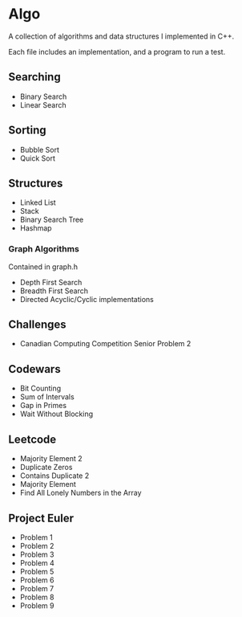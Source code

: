 # Algo
A collection of algorithms and data structures I implemented in C++.

Each file includes an implementation, and a program to run a test.

## Searching
 - Binary Search
 - Linear Search

## Sorting
 - Bubble Sort
 - Quick Sort

## Structures
 - Linked List
 - Stack
 - Binary Search Tree
 - Hashmap

### Graph Algorithms
Contained in graph.h
 - Depth First Search
 - Breadth First Search
 - Directed Acyclic/Cyclic implementations

## Challenges
 - Canadian Computing Competition Senior Problem 2

## Codewars
 - Bit Counting
 - Sum of Intervals
 - Gap in Primes
 - Wait Without Blocking

## Leetcode
 - Majority Element 2
 - Duplicate Zeros
 - Contains Duplicate 2
 - Majority Element
 - Find All Lonely Numbers in the Array

## Project Euler
 - Problem 1
 - Problem 2
 - Problem 3
 - Problem 4
 - Problem 5
 - Problem 6
 - Problem 7
 - Problem 8
 - Problem 9
